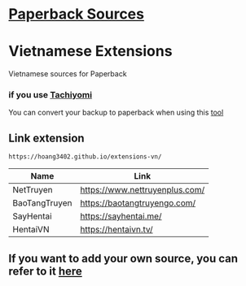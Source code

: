 # [Paperback Sources](https://paperback.moe/)

# Vietnamese Extensions

Vietnamese sources for Paperback

### if you use [Tachiyomi](https://tachiyomi.org/)

You can convert your backup to paperback when using this [tool](https://github.com/hoang3402/Tachiyomi-To-Paperbackup-Converter)

## Link extension

```
https://hoang3402.github.io/extensions-vn/
```

<div align="center">

| Name          | Link                           |
| ------------- | ------------------------------ |
| NetTruyen     | https://www.nettruyenplus.com/ |
| BaoTangTruyen | https://baotangtruyengo.com/   |
| SayHentai     | https://sayhentai.me/          |
| HentaiVN      | https://hentaivn.tv/           |

</div>

## If you want to add your own source, you can refer to it [here](https://github.com/hoang3402/extensions-vn/wiki)
